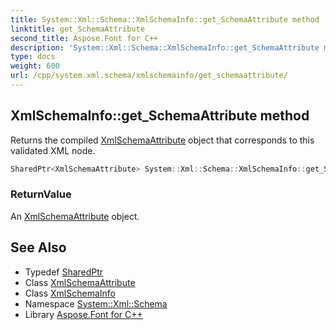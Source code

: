 ```yaml
---
title: System::Xml::Schema::XmlSchemaInfo::get_SchemaAttribute method
linktitle: get_SchemaAttribute
second_title: Aspose.Font for C++
description: 'System::Xml::Schema::XmlSchemaInfo::get_SchemaAttribute method. Returns the compiled XmlSchemaAttribute object that corresponds to this validated XML node in C++.'
type: docs
weight: 600
url: /cpp/system.xml.schema/xmlschemainfo/get_schemaattribute/
---
```

## XmlSchemaInfo::get_SchemaAttribute method


Returns the compiled [XmlSchemaAttribute](../../xmlschemaattribute/) object that corresponds to this validated XML node.

```cpp
SharedPtr<XmlSchemaAttribute> System::Xml::Schema::XmlSchemaInfo::get_SchemaAttribute() override
```


### ReturnValue

An [XmlSchemaAttribute](../../xmlschemaattribute/) object.

## See Also

* Typedef [SharedPtr](../../../system/sharedptr/)
* Class [XmlSchemaAttribute](../../xmlschemaattribute/)
* Class [XmlSchemaInfo](../)
* Namespace [System::Xml::Schema](../../)
* Library [Aspose.Font for C++](../../../)
